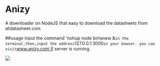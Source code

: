 # Anizy
A downloader on NodeJS that easy to download the datasheets from alldatasheet.com

##usage
input the command 'nohup node bin\www &` in the terminal,then,input the address `127.0.0.1:3000` in your bowser.
you can visit `www.anizy.com`if server is running.

![](http://7xqhly.com1.z0.glb.clouddn.com/anizy-PrtSc.PNG)

